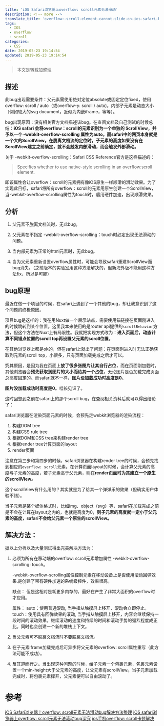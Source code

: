 ```yaml
---
title: 'iOS Safari浏览器上overflow: scroll元素无法滑动'
description: <!-- more -->
translate_title: 'overflow:-scroll-element-cannot-slide-on-ios-safari-browser'
tags:
  - IOS
  - overflow
  - scroll
categories:
  - CSS
date: 2019-05-23 19:14:54
updated: 2019-05-23 19:14:54
---
```


> 本文是转载加整理

## 描述

此bug出现需要条件：父元素需使用绝对定位absolute或固定定位fixed，使用overflow: scroll / auto（或overflow-y: scroll / auto)，内部子元素是动态大小（例如较大的svg document，近似为内嵌iframe，等等）。

bug出现原因：没有相关官方文档描述该bug。在查阅文档及自己测试的时候总结：**iOS safari 会将overflow：scroll的元素识别为一个单独的 ScrollView，并予以一个 -webkit-overflow-scrolling 属性为auto。而safari中的网页本身就是一个大的ScrollView，在脱离文档流的定位时，子元素的高度如果没有在ScrollView建立之前确定，就不会触发内部滑动，而会触发外部滑动。**

关于 -webkit-overflow-scrolling：Safari CSS Reference官方是这样描述的：

> Specifies whether to use native-style scrolling in an overflow:scroll element.

即该属性会让overflow：scroll的元素拥有像iOS原生一样顺滑的滑动效果。为了实现此目标，safari将所有overflow：scroll的元素用原生创建一个ScrollView，当-webkit-overflow-scrolling属性为touch时，启用硬件加速，出现顺滑效果。



## 分析

1. 父元素不脱离文档流时，无此bug。

2. 父元素在不指定 -webkit-overflow-scrolling：touch时必定出现无法滑动的问题。

3. 当内部元素为正常的html元素时，无此bug。

4. 当为父元素重新设置overflow属性时，可能会导致safari重建ScrollView而bug消失。（之前版本的实验室用这种方法解决的，但新海外版不能用这种方法fix，所以是可能）

## bug原理

最近在做一个项目的时候，在safari上遇到了一个其他的bug，却让我意识到了这个问题的终极原因。

项目bug是这样的：我在用Nuxt做一个展示站点，需要使用锚链接在页面刚进入的时候跳转到某个位置。这里我本来使用的是router api提供的`scrollBehavior`方法，但这个方法在Nuxt上有局限性。我就把实现方式改为：**进入页面后，动态计算不同锚点位置的scroll top再设置父元素的scroll位置。**

在其他浏览器上都是ok的，但在safari上就出了问题：在页面刚进入时无法正确获取到元素的scroll top，小很多，只有页面加载完成之后才可以。

究其原因，是因为我在页面上**放了很多张图片让其自行占位**，而在页面刚加载时，其他浏览器会**预先获取到图片的大小而给其一个占位**，无论图片是否加载完成页面总高度固定的。而safari就不一样，**图片没加载成功时高度是0**。

**图片没加载成功时高度是0**。哇长见识了。

这时回想到之前在safari上的那个scroll bug，在查阅相关资料后就可以得出结论了：

safari浏览器在渲染页面元素的时候，会预先走webkit浏览器的渲染流程：

1. 构建DOM tree
2. 构建CSS rule tree
3. 根据DOM和CSS tree来构建render tree
4. 根据render tree计算页面的layout
5. render页面

注意在第三步和第四步的时候，safari浏览器在构建render tree的时候，会预先找到相应的`overflow: scroll`元素，在计算页面layout的时候，会计算父元素的高度与子元素的高度，若子元素高于父元素，则在**render页面时为其建立一个原生的scrollView。**

这个scrollView有什么用的？其实就是为了给其一个弹弹乐的效果（但确实用户体验不错）。

当子元素是某个媒体格式时，比如img、object（svg）等，safari在加载完成之前是不会在计算在layout之内的，也就是高度为0，**则子元素的高度就一定小于父元素的高度，safari不会给父元素一个原生的scrollView。**

## 解决方法：

据以上分析以及大量测试得出完美解决方法为：

1. 必须为所有在移动端的overflow: scroll元素增加属性 -webkit-overflow-scrolling: touch。

   -webkit-overflow-scrolling属性控制元素在移动设备上是否使用滚动回弹效果.是创建了带有硬件加速的系统级控件，效率很高。

   缺点：
   但是这相对是耗更多内存的，最好在产生了非常大面积的overflow时才应用。

   属性：
   auto：使用普通滚动, 当手指从触摸屏上移开，滚动会立即停止。
   touch：使用具有回弹效果的滚动, 当手指从触摸屏上移开，内容会继续保持一段时间的滚动效果。继续滚动的速度和持续的时间和滚动手势的强烈程度成正比。同时也会创建一个新的堆栈上下文。

2. 当父元素可不脱离文档流时不要脱离文档流。

3. 在子元素iframe加载完成后可异步将父元素的overflow: scroll属性重写（此方法可能不成功）。

4. 反其道而行之。当出现这种问题的时候，给子元素一个包裹元素，包裹元素设置一个min-height大于父元素的高度，让父元素有scrollView。当子元素加载完成时，将包裹元素撑开，父元素便可以自由滚动了。


# 参考
[iOS Safari浏览器上overflow: scroll元素无法滑动bug解决方法整理](https://segmentfault.com/a/1190000012761272)
[iOS safari浏览器上overflow: scroll元素无法滚动bug深究](https://segmentfault.com/a/1190000016408566)
[ios手机overflow: scroll卡顿解决](https://www.jianshu.com/p/27bb53564fc6)
